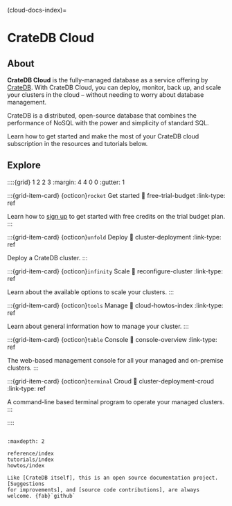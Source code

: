 (cloud-docs-index)=

# CrateDB Cloud

## About

**CrateDB Cloud** is the fully-managed database as a service offering by
[CrateDB]. With CrateDB Cloud, you can deploy, monitor, back up, and scale
your clusters in the cloud – without needing to worry about database
management.

CrateDB is a distributed, open-source database that combines the performance of
NoSQL with the power and simplicity of standard SQL.

Learn how to get started and make the most of your CrateDB cloud subscription
in the resources and tutorials below.


## Explore


::::{grid} 1 2 2 3
:margin: 4 4 0 0
:gutter: 1

:::{grid-item-card} {octicon}`rocket` Get started
:link: free-trial-budget
:link-type: ref

Learn how to [sign up](#sign-up) to get started with free credits 
on the trial budget plan.
:::

:::{grid-item-card} {octicon}`unfold` Deploy
:link: cluster-deployment
:link-type: ref

Deploy a CrateDB cluster.
:::

:::{grid-item-card} {octicon}`infinity` Scale
:link: reconfigure-cluster
:link-type: ref

Learn about the available options to scale your clusters.
:::

:::{grid-item-card} {octicon}`tools` Manage
:link: cloud-howtos-index
:link-type: ref

Learn about general information how to manage your cluster.
:::

:::{grid-item-card} {octicon}`table` Console
:link: console-overview
:link-type: ref

The web-based management console for all your managed and on-premise
clusters.
:::

:::{grid-item-card} {octicon}`terminal` Croud
:link: cluster-deployment-croud
:link-type: ref

A command-line based terminal program to operate your managed clusters.
:::

::::


```{rubric} Table of contents
```

```{toctree}
:maxdepth: 2

reference/index
tutorials/index
howtos/index
```


```{note}
Like [CrateDB itself], this is an open source documentation project. [Suggestions
for improvements], and [source code contributions], are always welcome. {fab}`github`
```


[CrateDB]: https://crate.io/product/
[Croud CLI]: https://crate.io/docs/cloud/cli/
[How-To Guides]: https://crate.io/docs/cloud/en/latest/howtos/
[Reference]: https://crate.io/docs/cloud/en/latest/reference/
[CrateDB itself]: https://github.com/crate/crate
[source code contributions]: https://github.com/crate/cloud-docs/tree/main/docs
[suggestions for improvements]: https://github.com/crate/cloud-docs/issues
